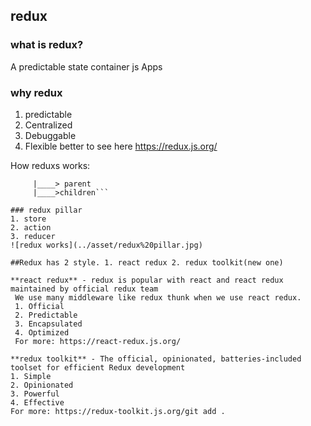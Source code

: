 ## redux

### what is redux?
A predictable state container js Apps

### why redux
1. predictable
2. Centralized
3. Debuggable
4. Flexible
better to see here https://redux.js.org/

How reduxs works: 
```state ----> grandfather
     |____> parent
     |____>children```

### redux pillar
1. store
2. action
3. reducer
![redux works](../asset/redux%20pillar.jpg)

##Redux has 2 style. 1. react redux 2. redux toolkit(new one)

**react redux** - redux is popular with react and react redux maintained by official redux team
 We use many middleware like redux thunk when we use react redux. 
 1. Official
 2. Predictable
 3. Encapsulated
 4. Optimized
 For more: https://react-redux.js.org/

**redux toolkit** - The official, opinionated, batteries-included toolset for efficient Redux development
1. Simple 
2. Opinionated
3. Powerful
4. Effective
For more: https://redux-toolkit.js.org/git add .